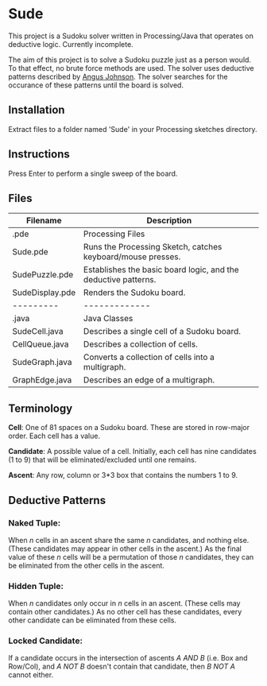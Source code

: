 # Sude

This project is a Sudoku solver written in Processing/Java that operates on deductive logic. Currently incomplete.

The aim of this project is to solve a Sudoku puzzle just as a person would. To that effect, no brute force methods are used. The solver uses deductive patterns described by [Angus Johnson](http://angusj.com/sudoku/hints.php). The solver searches for the occurance of these patterns until the board is solved.

## Installation

Extract files to a folder named 'Sude' in your Processing sketches directory.

## Instructions

Press Enter to perform a single sweep of the board.


## Files

| Filename | Description |
| ---------|-------------|
| .pde | Processing Files |
| Sude.pde | Runs the Processing Sketch, catches keyboard/mouse presses. |
| SudePuzzle.pde | Establishes the basic board logic, and the deductive patterns. |
| SudeDisplay.pde | Renders the Sudoku board. |
| ---------|-------------|
| .java | Java Classes |
| SudeCell.java | Describes a single cell of a Sudoku board. |
| CellQueue.java | Describes a collection of cells. |
| SudeGraph.java | Converts a collection of cells into a multigraph. |
| GraphEdge.java | Describes an edge of a multigraph. |


## Terminology

**Cell**: One of 81 spaces on a Sudoku board. These are stored in row-major order. Each cell has a value.

**Candidate**: A possible value of a cell. Initially, each cell has nine candidates (1 to 9) that will be eliminated/excluded until one remains.

**Ascent**: Any row, column or 3*3 box that contains the numbers 1 to 9.


## Deductive Patterns

### Naked Tuple:
When *n* cells in an ascent share the same *n* candidates, and nothing else.
(These candidates may appear in other cells in the ascent.)
As the final value of these *n* cells will be a permutation of those *n* candidates, they can be eliminated from the other cells in the ascent.

### Hidden Tuple:
When *n* candidates only occur in *n* cells in an ascent.
(These cells may contain other candidates.)
As no other cell has these candidates, every other candidate can be eliminated from these cells.

### Locked Candidate:
If a candidate occurs in the intersection of ascents *A AND B* (i.e. Box and Row/Col),
and *A NOT B* doesn't contain that candidate,
then *B NOT A* cannot either.

